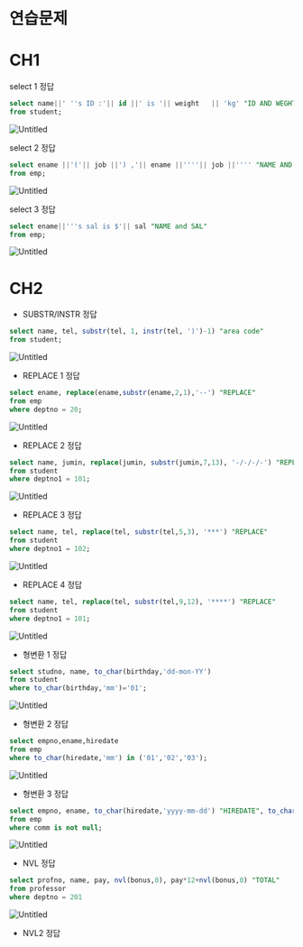 # 연습문제

# CH1

select 1 정답

```sql
select name||' ''s ID :'|| id ||' is '|| weight   || 'kg' "ID AND WEGHT"
from student;
```

![Untitled](https://s3-us-west-2.amazonaws.com/secure.notion-static.com/f9500bec-d593-497f-888f-59e0c66c6a07/Untitled.png)

select 2 정답

```sql
select ename ||'('|| job ||') ,'|| ename ||''''|| job ||'''' "NAME AND JOB"
from emp;
```

![Untitled](https://s3-us-west-2.amazonaws.com/secure.notion-static.com/c86c2cbd-dc71-4bb3-bf13-471bc62b8ef6/Untitled.png)

select 3 정답

```sql
select ename||'''s sal is $'|| sal "NAME and SAL"
from emp;
```

![Untitled](https://s3-us-west-2.amazonaws.com/secure.notion-static.com/1996edf5-d76d-4092-b77d-c8c8b177ad6b/Untitled.png)

# CH2

- SUBSTR/INSTR 정답

```sql
select name, tel, substr(tel, 1, instr(tel, ')')-1) "area code"
from student;
```

![Untitled](https://s3-us-west-2.amazonaws.com/secure.notion-static.com/79c59165-eaa6-437f-b208-db0e52d8e6af/Untitled.png)

- REPLACE 1 정답

```sql
select ename, replace(ename,substr(ename,2,1),'--') "REPLACE"
from emp
where deptno = 20;
```

![Untitled](https://s3-us-west-2.amazonaws.com/secure.notion-static.com/97a84125-9205-4945-b093-b759271f2bad/Untitled.png)

- REPLACE 2 정답

```sql
select name, jumin, replace(jumin, substr(jumin,7,13), '-/-/-/-') "REPLACE"
from student
where deptno1 = 101;
```

![Untitled](https://s3-us-west-2.amazonaws.com/secure.notion-static.com/70dba8d9-37d9-4d7c-b102-caf1f6cb43f7/Untitled.png)

- REPLACE 3 정답

```sql
select name, tel, replace(tel, substr(tel,5,3), '***') "REPLACE"
from student
where deptno1 = 102;
```

![Untitled](https://s3-us-west-2.amazonaws.com/secure.notion-static.com/1927ee5f-6551-4fe2-9bab-ebec61198a56/Untitled.png)

- REPLACE 4 정답

```sql
select name, tel, replace(tel, substr(tel,9,12), '****') "REPLACE"
from student
where deptno1 = 101;
```

![Untitled](https://s3-us-west-2.amazonaws.com/secure.notion-static.com/a12a093f-8e80-4aee-beeb-cbe3583a6aff/Untitled.png)

- 형변환 1 정답

```sql
select studno, name, to_char(birthday,'dd-mon-YY')
from student
where to_char(birthday,'mm')='01';
```

![Untitled](https://s3-us-west-2.amazonaws.com/secure.notion-static.com/4bbb39de-a239-460e-b3ee-538c68b859ef/Untitled.png)

- 형변환 2 정답

```sql
select empno,ename,hiredate
from emp
where to_char(hiredate,'mm') in ('01','02','03');
```

![Untitled](https://s3-us-west-2.amazonaws.com/secure.notion-static.com/622e2e29-c4bf-4c03-8868-80a2f597aefb/Untitled.png)

- 형변환 3 정답

```sql
select empno, ename, to_char(hiredate,'yyyy-mm-dd') "HIREDATE", to_char((sal*12)+comm,'$99,999') "SAL", to_char(((sal*12)+comm)*1.15,'$99,999') "15% UP"
from emp
where comm is not null;
```

![Untitled](https://s3-us-west-2.amazonaws.com/secure.notion-static.com/ba4892a4-0c40-4e36-8120-4f5eaa160838/Untitled.png)

- NVL 정답

```sql
select profno, name, pay, nvl(bonus,0), pay*12+nvl(bonus,0) "TOTAL"
from professor
where deptno = 201
```

![Untitled](https://s3-us-west-2.amazonaws.com/secure.notion-static.com/24ceb284-2075-4aa5-b660-1afcadaa3b2f/Untitled.png)

- NVL2 정답
